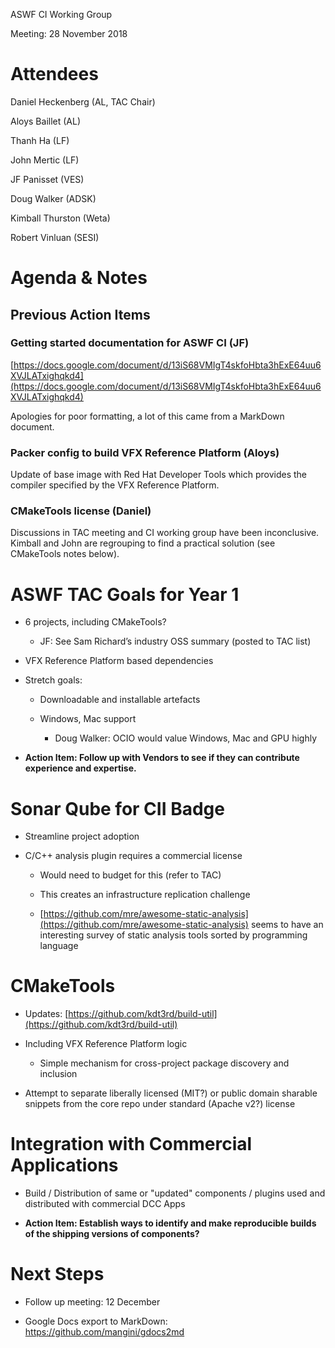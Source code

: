 ASWF CI Working Group

Meeting:   28 November 2018

# Attendees

Daniel Heckenberg (AL, TAC Chair)

Aloys Baillet (AL)

Thanh Ha (LF)

John Mertic (LF)

JF Panisset (VES)

Doug Walker (ADSK)

Kimball Thurston (Weta)

Robert Vinluan (SESI)

# Agenda & Notes

## Previous Action Items

### Getting started documentation for ASWF CI (JF)

[https://docs.google.com/document/d/13iS68VMIgT4skfoHbta3hExE64uu6XVJLATxighqkd4](https://docs.google.com/document/d/13iS68VMIgT4skfoHbta3hExE64uu6XVJLATxighqkd4)

Apologies for poor formatting, a lot of this came from a MarkDown document.

### Packer config to build VFX Reference Platform (Aloys)

Update of base image with Red Hat Developer Tools which provides the compiler specified by the VFX Reference Platform.

### CMakeTools license (Daniel)

Discussions in TAC meeting and CI working group have been inconclusive.  Kimball and John are regrouping to find a practical solution (see CMakeTools notes below).

# ASWF TAC Goals for Year 1

* 6 projects, including CMakeTools?

    * JF: See Sam Richard’s industry OSS summary (posted to TAC list)

* VFX Reference Platform based dependencies

* Stretch goals:  

    * Downloadable and installable artefacts

    * Windows, Mac support

        * Doug Walker: OCIO would value Windows, Mac and GPU highly

* **Action Item: Follow up with Vendors to see if they can contribute experience and expertise.**

# Sonar Qube for CII Badge

* Streamline project adoption

* C/C++ analysis plugin requires a commercial license

    * Would need to budget for this (refer to TAC)

    * This creates an infrastructure replication challenge

    * [https://github.com/mre/awesome-static-analysis](https://github.com/mre/awesome-static-analysis) seems to have an interesting survey of static analysis tools sorted by programming language

# CMakeTools

* Updates:   [https://github.com/kdt3rd/build-util](https://github.com/kdt3rd/build-util)

* Including VFX Reference Platform logic

    * Simple mechanism for cross-project package discovery and inclusion

* Attempt to separate liberally licensed (MIT?) or public domain sharable snippets from the core repo under standard (Apache v2?) license

# Integration with Commercial Applications

* Build / Distribution of same or "updated" components / plugins used and distributed with commercial DCC Apps

* **Action Item: Establish ways to identify and make reproducible builds of the shipping versions of components?**

# Next Steps

* Follow up meeting: 12 December

* Google Docs export to MarkDown: https://github.com/mangini/gdocs2md

